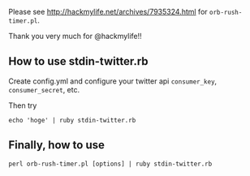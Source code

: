 Please see http://hackmylife.net/archives/7935324.html for `orb-rush-timer.pl`. 

Thank you very much for @hackmylife!!

## How to use stdin-twitter.rb

Create config.yml and configure your twitter api `consumer_key`, `consumer_secret`, etc.

Then try

    echo 'hoge' | ruby stdin-twitter.rb

## Finally, how to use

    perl orb-rush-timer.pl [options] | ruby stdin-twitter.rb

